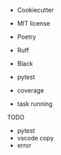- Cookiecutter

- MIT license
- Poetry
- Ruff
- Black
- pytest
- coverage
- task running

TODO
- pytest
- vscode copy
- error